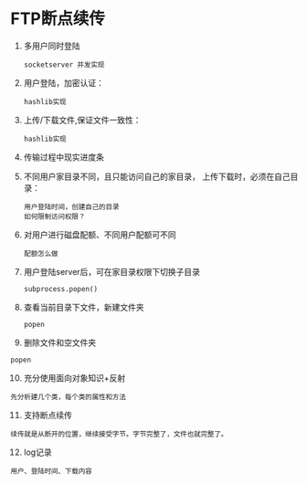 # FTP断点续传

1. 多用户同时登陆
   ```
   socketserver 并发实现
   ```
2. 用户登陆，加密认证：
   ```
   hashlib实现
   ```
3. 上传/下载文件,保证文件一致性：
   ```
   hashlib实现
   ```
4. 传输过程中现实进度条
   
5. 不同用户家目录不同，且只能访问自己的家目录， 上传下载时，必须在自己目录：
   ```
   用户登陆时间，创建自己的目录
   如何限制访问权限？
   ```
6. 对用户进行磁盘配额、不同用户配额可不同
   ```
   配额怎么做
   ```
7. 用户登陆server后，可在家目录权限下切换子目录
   ```
   subprocess.popen()
   ```
8. 查看当前目录下文件，新建文件夹
   ```
   popen
   ```
9.  删除文件和空文件夹
   ```
   popen
   ```
10. 充分使用面向对象知识+反射
   ```
   先分析建几个类，每个类的属性和方法
   ```
11. 支持断点续传
   ```
   续传就是从断开的位置，继续接受字节。字节完整了，文件也就完整了。
   ```
12. log记录
   ```
   用户、登陆时间、下载内容
   ```